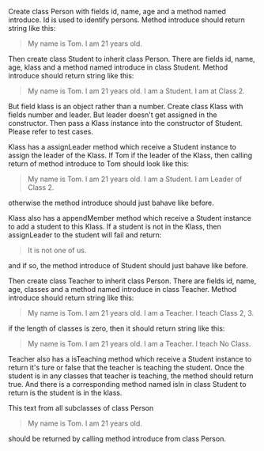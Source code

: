Create class Person with fields id, name, age and a method named introduce. Id is used to identify persons.
Method introduce should return string like this:

>My name is Tom. I am 21 years old.

Then create class Student to inherit class Person. There are fields id, name, age, klass and a method named introduce in class Student. Method introduce should return string like this:

>My name is Tom. I am 21 years old. I am a Student. I am at Class 2.

But field klass is an object rather than a number. Create class Klass with fields number and leader. But leader doesn't get assigned in the constructor. Then pass a Klass instance into the constructor of Student. Please refer to test cases.

Klass has a assignLeader method which receive a Student instance to assign the leader of the Klass. If Tom if the leader of the Klass, then calling return of method introduce to Tom should look like this:

>My name is Tom. I am 21 years old. I am a Student. I am Leader of Class 2.

otherwise the method introduce should just bahave like before.

Klass also has a appendMember method which receive a Student instance to add a  student to this Klass.
If a student is not in the Klass, then assignLeader to the student will fail and return:

>It is not one of us.

and if so, the method introduce of Student should just bahave like before.

Then create class Teacher to inherit class Person. There are fields id, name, age, classes and a method named introduce in class Teacher. Method introduce should return string like this:

>My name is Tom. I am 21 years old. I am a Teacher. I teach Class 2, 3.

if the length of classes is zero, then it should return string like this:

>My name is Tom. I am 21 years old. I am a Teacher. I teach No Class.

Teacher also has a isTeaching method which receive a Student instance to return it's ture or false that the teacher is teaching the student. Once the student is in any classes that teacher is teaching, the method should return true. 
And there is a corresponding method named isIn in class Student to return is the student is in the klass.

This text from all subclasses of class Person

>My name is Tom. I am 21 years old.

should be returned by calling method introduce from class Person.
